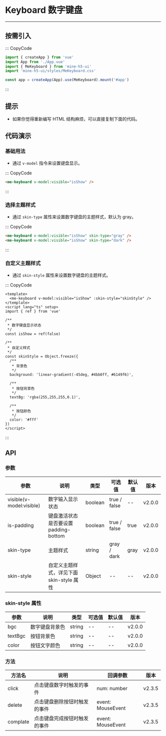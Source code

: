 # Keyboard 数字键盘

---

## 按需引入

::: CopyCode

```js
import { createApp } from 'vue'
import App from './App.vue'
import { MeKeyboard } from 'mine-h5-ui'
import 'mine-h5-ui/styles/MeKeyboard.css'

const app = createApp(App).use(MeKeyboard).mount('#app')
```

:::

## 提示

- 如果你觉得重新编写 HTML 结构麻烦，可以直接复制下面的代码。

## 代码演示

### 基础用法

- 通过 `v-model` 指令来设置键盘显示。

::: CopyCode

```html
<me-keyboard v-model:visible="isShow" />
```

:::

### 选择主题样式

- 通过 `skin-type` 属性来设置数字键盘的主题样式，默认为 gray。

::: CopyCode

```html
<me-keyboard v-model:visible="isShow" skin-type="gray" />
<me-keyboard v-model:visible="isShow" skin-type="dark" />
```

:::

### 自定义主题样式

- 通过 `skin-style` 属性来设置数字键盘的主题样式。

::: CopyCode

```vue
<template>
  <me-keyboard v-model:visible="isShow" :skin-style="skinStyle" />
</template>
<script lang="ts" setup>
import { ref } from 'vue'

/**
 * 数字键盘显示状态
 */
const isShow = ref(false)

/**
 * 自定义样式
 */
const skinStyle = Object.freeze({
  /**
   * 背景色
   */
  background: 'linear-gradient(-45deg, #4bb0ff, #6149f6)',

  /**
   * 按钮背景色
   */
  textBg: 'rgba(255,255,255,0.1)',

  /**
   * 按钮颜色
   */
  color: '#fff'
})
</script>
```

:::

## API

### 参数

| 参数                     | 说明                                     | 类型    | 可选值       | 默认值 | 版本   |
| ------------------------ | ---------------------------------------- | ------- | ------------ | ------ | ------ |
| visible(v-model:visible) | 数字输入显示状态                         | boolean | true / false | --     | v2.0.0 |
| is-padding               | 键盘激活状态是否要设置 padding-bottom    | boolean | true / false | true   | v2.0.0 |
| skin-type                | 主题样式                                 | string  | gray / dark  | gray   | v2.0.0 |
| skin-style               | 自定义主题样式，详见下面 skin-style 属性 | Object  | --           | --     | v2.0.0 |

### skin-style 属性

| 参数    | 说明           | 类型   | 可选值 | 默认值 | 版本   |
| ------- | -------------- | ------ | ------ | ------ | ------ |
| bgc     | 数字键盘背景色 | string | --     | --     | v2.0.0 |
| textBgc | 按钮背景色     | string | --     | --     | v2.0.0 |
| color   | 按钮文字颜色   | string | --     | --     | v2.0.0 |

### 方法

| 方法名   | 说明                         | 回调参数          | 版本   |
| -------- | ---------------------------- | ----------------- | ------ |
| click    | 点击键盘数字时触发的事件     | num: number       | v2.3.5 |
| delete   | 点击键盘删除按钮时触发的事件 | event: MouseEvent | v2.3.5 |
| complate | 点击键盘完成按钮时触发的事件 | event: MouseEvent | v2.3.5 |
